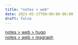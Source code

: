 ```yaml
---
title: "notes > web"
date: 2023-05-17T00:00:00-06:00
draft: false
---
```


[notes > web > hugo](hugo)  
[notes > web > msgraph](msgraph)  
